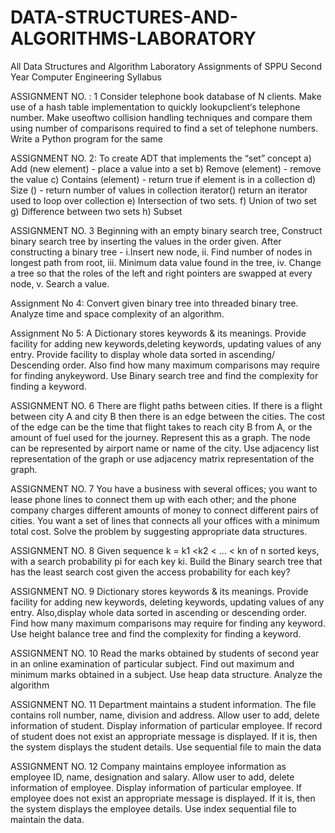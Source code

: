 # DATA-STRUCTURES-AND-ALGORITHMS-LABORATORY
All Data Structures and Algorithm Laboratory Assignments of SPPU Second Year Computer Engineering Syllabus
 
ASSIGNMENT NO. : 1
  Consider telephone book database of N clients. Make use of a hash table 
  implementation to quickly lookupclient‘s telephone number. Make useoftwo
  collision handling techniques and compare them using number of comparisons 
  required to find a set of telephone numbers. Write a Python program for the 
  same

ASSIGNMENT NO. 2:
  To create ADT that implements the “set” concept
  a) Add (new element) - place a value into a set
  b) Remove (element) - remove the value
  c) Contains (element) - return true if element is in a collection
  d) Size () - return number of values in collection 
     iterator() return an iterator used to loop over collection
  e) Intersection of two sets.
  f) Union of two set 
  g) Difference between two sets
  h) Subset

ASSIGNMENT NO. 3
  Beginning with an empty binary search tree, Construct binary search tree 
  by inserting the values in the order given. After constructing a binary tree -
  i.Insert new node, ii. Find number of nodes in longest path from root, iii. 
  Minimum data value found in the tree, iv. Change a tree so that the roles of the
  left and right pointers are swapped at every node, v. Search a value.

Assignment No 4:
  Convert given binary tree into threaded binary tree. 
  Analyze time and space complexity of an algorithm.

Assignment No 5:
  A Dictionary stores keywords & its meanings. Provide facility for adding new keywords,deleting keywords, 
  updating values of any entry. Provide facility to display whole data sorted in ascending/ Descending order. 
  Also find how many maximum comparisons may require for finding anykeyword. 
  Use Binary search tree and find the complexity for finding a keyword.

ASSIGNMENT NO. 6
  There are flight paths between cities. If there is a flight between city A and city B then 
  there is an edge between the cities. The cost of the edge can be the time that flight takes 
  to reach city B from A, or the amount of fuel used for the journey. Represent this as a graph. 
  The node can be represented by airport name or name of the city. Use adjacency list representation
  of the graph or use adjacency matrix representation of the graph.

ASSIGNMENT NO. 7
  You have a business with several offices; you want to lease phone lines to connect them up with each other; 
  and the phone company charges different amounts of money to connect different pairs of cities. 
  You want a set of lines that connects all your offices with a minimum total cost. Solve the problem 
  by suggesting appropriate data structures.

ASSIGNMENT NO. 8
  Given sequence k = k1 <k2 < … < kn of n sorted keys, with a search probability pi for each key ki. 
  Build the Binary search tree that has the least search cost given the access probability for each key?

ASSIGNMENT NO. 9
  Dictionary  stores  keywords  &  its  meanings.  Provide  facility  for  adding  new  keywords, deleting keywords, 
  updating values of any entry. Also,display whole data sorted in ascending or descending order. 
  Find how many maximum comparisons may require for finding any keyword. Use height balance tree 
  and find the complexity for finding a keyword.

ASSIGNMENT NO. 10
  Read the marks obtained by students of second year in an online examination of particular subject. 
  Find out maximum and minimum marks obtained in a subject. Use heap data structure. Analyze the algorithm
 
ASSIGNMENT NO. 11
  Department maintains a student information. The file contains roll number, name, division and address. 
  Allow user to add, delete information of student. Display information of particular employee. 
  If record of student does not exist an appropriate message is displayed. If it is, then the system 
  displays the student details. Use sequential file to main the data

ASSIGNMENT NO. 12
  Company maintains employee information as employee ID, name, designation and salary. Allow user to add, delete 
  information of employee. Display information of particular employee. If employee does not exist an appropriate 
  message is displayed. If it is, then the system displays the employee details. Use index sequential file to 
  maintain the data.
